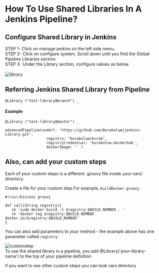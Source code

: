 # How To Use Shared Libraries In A Jenkins Pipeline?

## Configure Shared Library in Jenkins

STEP 1- Click on manage jenkins on the left side menu. <br/>
STEP 2- Click on configure system. Scroll down until you find the Global Pipeline Libraries section.<br/>
STEP 3- Under the Library section, configure values as below.<br/>
<br/>
![library](https://user-images.githubusercontent.com/87417208/136165796-c4c59a9d-d0a9-4769-977a-23e749bd5afd.png)

## Referring Jenkins Shared Library from Pipeline
`@Library ("test-library@branch") _` <br/>
#### Example
```
@Library ("test-library@master") _

advancedPipeline(scmUrl: 'https://github.com/Burakolum/jenkins-Library.git',
                   registry: "burakolum/burak",
                   registryCredential: 'burakolum-dockerhub',
                   dockerImage: '' )
```                   

## Also, can add your custom steps

Each of your custom steps is a different .groovy file inside your vars/ directory.<br/>

Create a file for your custom step.For example,
`buildDocker.groovy`
```
#!/usr/bin/env groovy

def call(String registry){   
   sh 'sudo docker build -t $registry:$BUILD_NUMBER . '
   sh 'docker tag $registry:$BUILD_NUMBER docker.io/$registry:$BUILD_NUMBER'
}
```
You can also add parameters to your method - the example above has one parameter called `registry`.<br/>

![customstep](https://user-images.githubusercontent.com/87417208/136175092-5bde53a8-528f-4567-82d0-3185a1532e94.png) <br/>
To use the shared library in a pipeline, you add @Library('your-library-name') to the top of your pipeline definition

if you want to see other custom steps you can look vars directory
